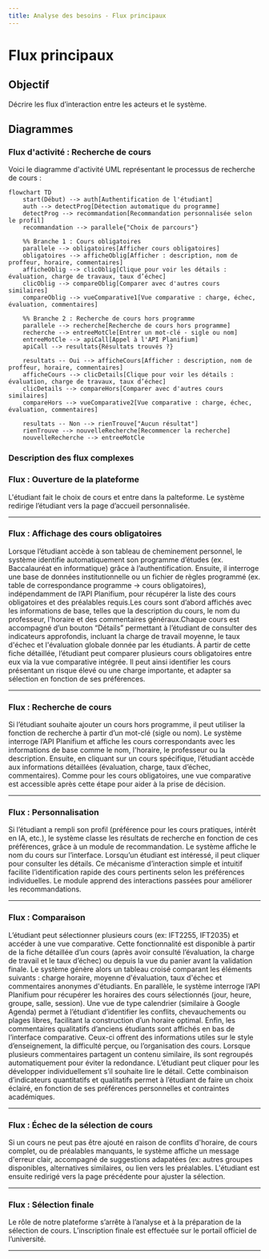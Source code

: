 ```yaml
---
title: Analyse des besoins - Flux principaux
---
```


# Flux principaux

## Objectif
Décrire les flux d’interaction entre les acteurs et le système.

## Diagrammes
### Flux d'activité : Recherche de cours

Voici le diagramme d'activité UML représentant le processus de recherche de cours :

```mermaid
flowchart TD
    start(Début) --> auth[Authentification de l'étudiant]
    auth --> detectProg[Détection automatique du programme]
    detectProg --> recommandation[Recommandation personnalisée selon le profil]
    recommandation --> parallele{"Choix de parcours"}

    %% Branche 1 : Cours obligatoires
    parallele --> obligatoires[Afficher cours obligatoires]
    obligatoires --> afficheOblig[Afficher : description, nom de proffeur, horaire, commentaires]
    afficheOblig --> clicOblig[Clique pour voir les détails : évaluation, charge de travaux, taux d’échec]
    clicOblig --> compareOblig[Comparer avec d'autres cours similaires]
    compareOblig --> vueComparative1[Vue comparative : charge, échec, évaluation, commentaires]

    %% Branche 2 : Recherche de cours hors programme
    parallele --> recherche[Recherche de cours hors programme]
    recherche --> entreeMotCle[Entrer un mot-clé - sigle ou nom]
    entreeMotCle --> apiCall[Appel à l'API Planifium]
    apiCall --> resultats{Résultats trouvés ?}

    resultats -- Oui --> afficheCours[Afficher : description, nom de proffeur, horaire, commentaires]
    afficheCours --> clicDetails[Clique pour voir les détails : évaluation, charge de travaux, taux d’échec]
    clicDetails --> compareHors[Comparer avec d'autres cours similaires]
    compareHors --> vueComparative2[Vue comparative : charge, échec, évaluation, commentaires]

    resultats -- Non --> rienTrouve["Aucun résultat"]
    rienTrouve --> nouvelleRecherche[Recommencer la recherche]
    nouvelleRecherche --> entreeMotCle
```



### Description des flux complexes

### Flux : Ouverture de la plateforme

L'étudiant fait le choix de cours et entre dans la palteforme. Le système redirige l’étudiant vers la page d’accueil personnalisée.

---

### Flux : Affichage des cours obligatoires

Lorsque l’étudiant accède à son tableau de cheminement personnel, le système identifie automatiquement son programme d’études (ex. Baccalauréat en informatique) grâce à l’authentification. Ensuite, il interroge une base de données institutionnelle ou un fichier de règles programmé (ex. table de correspondance programme → cours obligatoires), indépendamment de l’API Planifium, pour récupérer la liste des cours obligatoires et des préalables requis.Les cours sont d’abord affichés avec les informations de base, telles que la description du cours, le nom du professeur, l'horaire et des commentaires généraux.Chaque cours est accompagné d’un bouton “Détails” permettant à l’étudiant de consulter des indicateurs approfondis, incluant la charge de travail moyenne, le taux d'échec et l'évaluation globale donnée par les étudiants. À partir de cette fiche détaillée, l’étudiant peut comparer plusieurs cours obligatoires entre eux via la vue comparative intégrée. Il peut ainsi identifier les cours présentant un risque élevé ou une charge importante, et adapter sa sélection en fonction de ses préférences.

---

### Flux : Recherche de cours

Si l’étudiant souhaite ajouter un cours hors programme, il peut utiliser la fonction de recherche à partir d’un mot-clé (sigle ou nom). Le système interroge l’API Planifium et affiche les cours correspondants avec les informations de base comme le nom, l'horaire, le professeur ou la description. Ensuite, en cliquant sur un cours spécifique, l’étudiant accède aux informations détaillées (évaluation, charge, taux d’échec, commentaires). Comme pour les cours obligatoires, une vue comparative est accessible après cette étape pour aider à la prise de décision.

---

### Flux : Personnalisation

Si l’étudiant a rempli son profil (préférence pour les cours pratiques, intérêt en IA, etc.), le système classe les résultats de recherche en fonction de ces préférences, grâce à un module de recommandation. Le système affiche le nom du cours sur l’interface. Lorsqu’un étudiant est intéressé, il peut cliquer pour consulter les détails. Ce mécanisme d’interaction simple et intuitif facilite l’identification rapide des cours pertinents selon les préférences individuelles. Le module apprend des interactions passées pour améliorer les recommandations.

---

### Flux : Comparaison

L’étudiant peut sélectionner plusieurs cours (ex: IFT2255, IFT2035) et accéder à une vue comparative. Cette fonctionnalité est disponible à partir de la fiche détaillée d’un cours (après avoir consulté l’évaluation, la charge de travail et le taux d’échec) ou depuis la vue du panier avant la validation finale.  Le système génère alors un tableau croisé comparant les éléments suivants : charge horaire, moyenne d'évaluation, taux d'échec et commentaires anonymes d'étudiants. En parallèle, le système interroge l’API Planifium pour récupérer les horaires des cours sélectionnés (jour, heure, groupe, salle, session). Une vue de type calendrier (similaire à Google Agenda) permet à l’étudiant d’identifier les conflits, chevauchements ou plages libres, facilitant la construction d’un horaire optimal. Enfin, les commentaires qualitatifs d’anciens étudiants sont affichés en bas de l’interface comparative. Ceux-ci offrent des informations utiles sur le style d’enseignement, la difficulté perçue, ou l’organisation des cours. Lorsque plusieurs commentaires partagent un contenu similaire, ils sont regroupés automatiquement pour éviter la redondance. L’étudiant peut cliquer pour les développer individuellement s’il souhaite lire le détail. Cette combinaison d’indicateurs quantitatifs et qualitatifs permet à l’étudiant de faire un choix éclairé, en fonction de ses préférences personnelles et contraintes académiques.


---

### Flux : Échec de la sélection de cours

Si un cours ne peut pas être ajouté en raison de conflits d'horaire, de cours complet, ou de préalables manquants, le système affiche un message d'erreur clair, accompagné de suggestions adapatées (ex: autres groupes disponibles, alternatives similaires, ou lien vers les préalables. L'étudiant est ensuite redirigé vers la page précédente pour ajuster la sélection.

---

### Flux : Sélection finale

Le rôle de notre plateforme s’arrête à l’analyse et à la préparation de la sélection de cours. L’inscription finale est effectuée sur le portail officiel de l’université.

---


